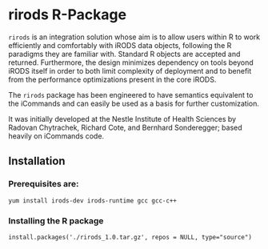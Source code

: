 # rirods R-Package

`rirods` is an integration solution whose aim is to allow users within R to work efficiently and comfortably with iRODS data objects, following the R paradigms they are familiar with. Standard R objects are accepted and returned. Furthermore, the design minimizes dependency on tools beyond iRODS itself in order to both limit complexity of deployment and to benefit from the performance optimizations present in the core iRODS.

The `rirods` package has been engineered to have semantics equivalent to the iCommands and can easily be used as a basis for further customization.

It was initially developed at the Nestle Institute of Health Sciences by Radovan Chytrachek, Richard Cote, and Bernhard Sonderegger; based heavily on iCommands code.

## Installation
### Prerequisites are:
`yum install irods-dev irods-runtime gcc gcc-c++`
### Installing the R package
`install.packages('./rirods_1.0.tar.gz', repos = NULL, type="source")`

